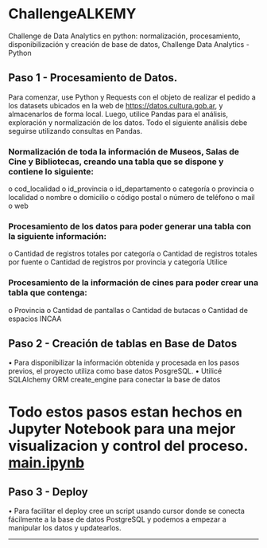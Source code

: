 # ChallengeALKEMY
Challenge de Data Analytics en python: normalización, procesamiento, disponibilización y creación de base de datos, Challenge Data Analytics - Python

## Paso 1 - Procesamiento de Datos.
Para comenzar, use Python y Requests con el objeto de realizar el pedido a los datasets ubicados en la web de  https://datos.cultura.gob.ar, y almacenarlos de forma local. Luego, utilice Pandas para el análisis, exploración y normalización de los datos. Todo el siguiente análisis debe seguirse utilizando consultas en Pandas.

### Normalización de toda la información de Museos, Salas de Cine y Bibliotecas, creando una tabla que se dispone y contiene lo siguiente:
o cod_localidad
o id_provincia
o id_departamento
o categoría
o provincia
          o localidad
o nombre
o domicilio
o código postal
o número de teléfono
o mail
o web

### Procesamiento de los datos para poder generar una tabla con la siguiente información:

o Cantidad de registros totales por categoría
o Cantidad de registros totales por fuente
o Cantidad de registros por provincia y categoría Utilice 

###	Procesamiento de la información de cines para poder crear una tabla que contenga:

o Provincia
o Cantidad de pantallas
o Cantidad de butacas
o Cantidad de espacios INCAA
## Paso 2 - Creación de tablas en Base de Datos
•	Para disponibilizar la información obtenida y procesada en los pasos previos, el proyecto utiliza como base datos PosgreSQL.
•	Utilicé SQLAlchemy ORM create_engine para conectar la base de datos

# Todo estos pasos estan hechos en Jupyter Notebook para una mejor visualizacion y control del proceso. [main.ipynb](ChallengeALKEMY/main.ipynb)

## Paso 3 - Deploy
• Para facilitar el deploy cree un script usando cursor donde se conecta fácilmente a la base de datos PostgreSQL y podemos a empezar a manipular los datos y updatearlos.
________________________________________

